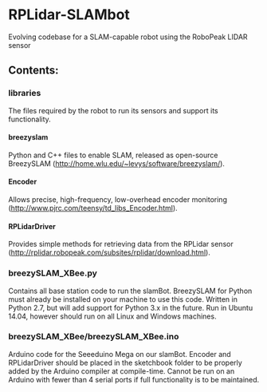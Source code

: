RPLidar-SLAMbot
===============

Evolving codebase for a SLAM-capable robot using the RoboPeak LIDAR sensor

## Contents:

### libraries
The files required by the robot to run its sensors and support its functionality.
#### breezyslam
Python and C++ files to enable SLAM, released as open-source BreezySLAM (http://home.wlu.edu/~levys/software/breezyslam/).
#### Encoder
Allows precise, high-frequency, low-overhead encoder monitoring (http://www.pjrc.com/teensy/td_libs_Encoder.html).
#### RPLidarDriver
Provides simple methods for retrieving data from the RPLidar sensor (http://rplidar.robopeak.com/subsites/rplidar/download.html).

### breezySLAM_XBee.py
Contains all base station code to run the slamBot.  BreezySLAM for Python must already be installed on your machine to use this code.  Written in Python 2.7, but will add support for Python 3.x in the future.  Run in Ubuntu 14.04, however should run on all Linux and Windows machines.

### breezySLAM_XBee/breezySLAM_XBee.ino
Arduino code for the Seeeduino Mega on our slamBot.  Encoder and RPLidarDriver should be placed in the sketchbook folder to be properly added by the Arduino compiler at compile-time.  Cannot be run on an Arduino with fewer than 4 serial ports if full functionality is to be maintained.